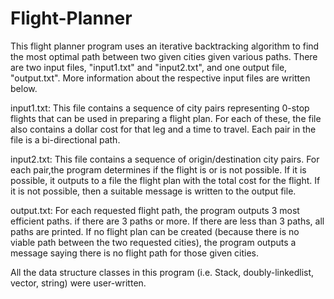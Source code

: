 # Flight-Planner

This flight planner program uses an iterative backtracking algorithm to find the most optimal path between two given cities given various paths. There are two input files, "input1.txt" and "input2.txt", and one output file, "output.txt". More information about the respective input files are written below.

input1.txt: This file contains a sequence of city pairs representing 0-stop flights that can be used in preparing a flight plan. For each of these, the file also contains a dollar cost for that leg and a time to travel. Each pair in the file is a bi-directional path.

input2.txt: This file contains a sequence of origin/destination city pairs. For each pair,the program determines if the flight is or is not possible. If it is possible, it outputs to a file the flight plan with the total cost for the flight. If it is not possible, then a suitable message is written to the output file.

output.txt: For each requested flight path, the program outputs 3 most efficient paths. if there are 3 paths or more. If there are less than 3 paths, all paths are printed. If no flight plan can be created (because there is no viable path between the two requested cities), the program outputs a message saying there is no flight path for those given cities. 

All the data structure classes in this program (i.e. Stack, doubly-linkedlist, vector, string) were user-written.



